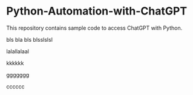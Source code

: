 # Python-Automation-with-ChatGPT
This repository contains sample code to access ChatGPT with Python. 

bls bla
bls blsslslsl


lalallalaal


kkkkkk


ggggggg


cccccc
